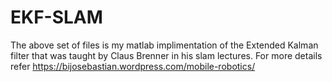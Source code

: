 # EKF-SLAM

The above set of files is my matlab implimentation of the Extended Kalman filter that was taught by Claus Brenner in his slam lectures.
For more details refer https://bijosebastian.wordpress.com/mobile-robotics/
